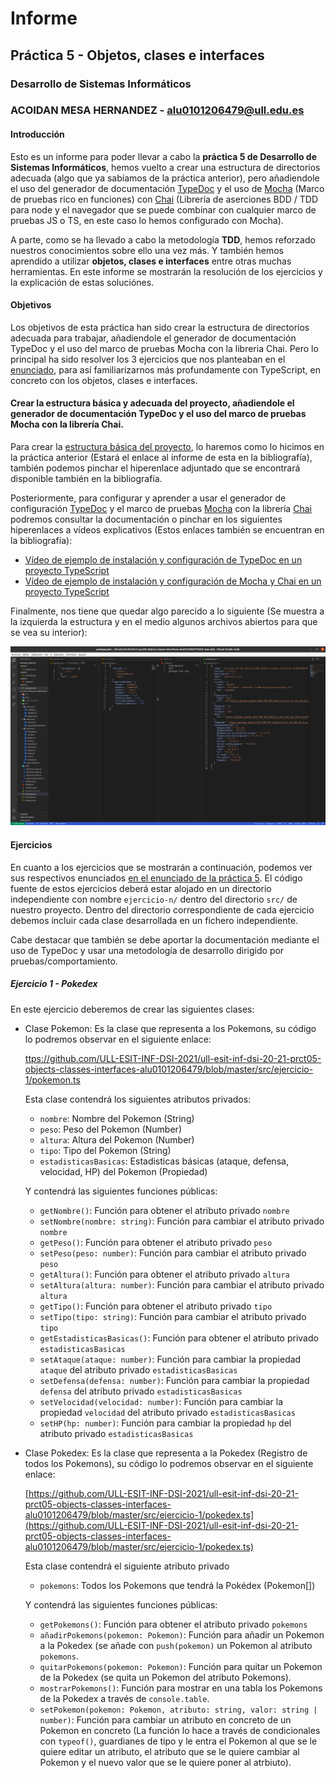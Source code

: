 # Informe
## Práctica 5 - Objetos, clases e interfaces
### Desarrollo de Sistemas Informáticos
### ACOIDAN MESA HERNANDEZ - alu0101206479@ull.edu.es

#### Introducción
Esto es un informe para poder llevar a cabo la **práctica 5 de Desarrollo de Sistemas Informáticos**, hemos vuelto a crear una estructura de directorios adecuada (algo que ya sabíamos de la práctica anterior), pero añadiendole el uso del generador de documentación [TypeDoc](https://typedoc.org/) y el uso de [Mocha](https://mochajs.org/) (Marco de pruebas rico en funciones) con [Chai](https://www.chaijs.com/) (Librería de aserciones BDD / TDD para node y el navegador que se puede combinar con cualquier marco de pruebas JS o TS, en este caso lo hemos configurado con Mocha). 

A parte, como se ha llevado a cabo la metodología **TDD**, hemos reforzado nuestros conocimientos sobre ello una vez más. Y también hemos aprendido a utilizar **objetos, clases e interfaces** entre otras muchas herramientas. En este informe se mostrarán la resolución de los ejercicios y la explicación de estas soluciónes.



#### Objetivos
Los objetivos de esta práctica han sido crear la estructura de directorios adecuada para trabajar, añadiendole el generador de documentación TypeDoc y el uso del marco de pruebas Mocha con la libreria Chai. Pero lo principal ha sido resolver los 3 ejercicios que nos planteaban en el [enunciado](https://ull-esit-inf-dsi-2021.github.io/prct05-objects-classes-interfaces/), para así familiarizarnos más profundamente con TypeScript, en concreto con los objetos, clases e interfaces.



#### Crear la estructura básica y adecuada del proyecto, añadiendole el generador de documentación TypeDoc y el uso del marco de pruebas Mocha con la librería Chai.
Para crear la [estructura básica del proyecto](https://ull-esit-inf-dsi-2021.github.io/typescript-theory/typescript-project-setup.html), lo haremos como lo hicimos en la práctica anterior (Estará el enlace al informe de esta en la bibliografía), también podemos pinchar el hiperenlace adjuntado que se encontrará disponible también en la bibliografía.

Posteriormente, para configurar y aprender a usar el generador de configuración [TypeDoc](https://typedoc.org/) y el marco de pruebas [Mocha](https://mochajs.org/) con la librería [Chai](https://www.chaijs.com/) podremos consultar la documentación o pinchar en los siguientes hiperenlaces a vídeos explicativos (Estos enlaces también se encuentran en la bibliografía):

  * [Vídeo de ejemplo de instalación y configuración de TypeDoc en un proyecto TypeScript](https://drive.google.com/file/d/19LLLCuWg7u0TjjKz9q8ZhOXgbrKtPUme/view)
  * [Vídeo de ejemplo de instalación y configuración de Mocha y Chai en un proyecto TypeScript](https://drive.google.com/file/d/1-z1oNOZP70WBDyhaaUijjHvFtqd6eAmJ/view?usp=sharing)

Finalmente, nos tiene que quedar algo parecido a lo siguiente (Se muestra a la izquierda la estructura y en el medio algunos archivos abiertos para que se vea su interior):

![Estructura del directorio](src/estructurafinal.png)



#### Ejercicios
En cuanto a los ejercicios que se mostrarán a continuación, podemos ver sus respectivos enunciados [en el enunciado de la práctica 5](https://ull-esit-inf-dsi-2021.github.io/prct05-objects-classes-interfaces/). El código fuente de estos ejercicios deberá estar alojado en un directorio independiente con nombre `ejercicio-n/` dentro del directorio `src/` de nuestro proyecto. Dentro del directorio correspondiente de cada ejercicio debemos incluir cada clase desarrollada en un fichero independiente.

Cabe destacar que también se debe aportar la documentación mediante el uso de TypeDoc y usar una metodología de desarrollo dirigido por pruebas/comportamiento.


##### Ejercicio 1 - Pokedex
En este ejercicio deberemos de crear las siguientes clases:
  * Clase Pokemon: Es la clase que representa a los Pokemons, su código lo podremos observar en el siguiente enlace:

      [ttps://github.com/ULL-ESIT-INF-DSI-2021/ull-esit-inf-dsi-20-21-prct05-objects-classes-interfaces-alu0101206479/blob/master/src/ejercicio-1/pokemon.ts](https://github.com/ULL-ESIT-INF-DSI-2021/ull-esit-inf-dsi-20-21-prct05-objects-classes-interfaces-alu0101206479/blob/master/src/ejercicio-1/pokemon.ts)
      
    Esta clase contendrá los siguientes atributos privados:     
      * `nombre`: Nombre del Pokemon (String) 
      * `peso`: Peso del Pokemon (Number) 
      * `altura`: Altura del Pokemon (Number) 
      * `tipo`: Tipo del Pokemon (String) 
      * `estadisticasBasicas`: Estadisticas básicas (ataque, defensa, velocidad, HP) del Pokemon (Propiedad)  

    Y contendrá las siguientes funciones públicas:
      * `getNombre()`: Función para obtener el atributo privado `nombre`
      * `setNombre(nombre: string)`: Función para cambiar el atributo privado `nombre`
      * `getPeso()`: Función para obtener el atributo privado `peso`
      * `setPeso(peso: number)`: Función para cambiar el atributo privado `peso`
      * `getAltura()`: Función para obtener el atributo privado `altura`
      * `setAltura(altura: number)`: Función para cambiar el atributo privado `altura`
      * `getTipo()`: Función para obtener el atributo privado `tipo`
      * `setTipo(tipo: string)`: Función para cambiar el atributo privado `tipo`
      * `getEstadisticasBasicas()`: Función para obtener el atributo privado `estadisticasBasicas`
      *  `setAtaque(ataque: number)`: Función para cambiar la propiedad `ataque` del atributo privado `estadisticasBasicas`
      *  `setDefensa(defensa: number)`: Función para cambiar la propiedad `defensa` del atributo privado `estadisticasBasicas`
      *  `setVelocidad(velocidad: number)`: Función para cambiar la propiedad `velocidad` del atributo privado `estadisticasBasicas`
      *  `setHP(hp: number)`: Función para cambiar la propiedad `hp` del atributo privado `estadisticasBasicas`


 * Clase Pokedex: Es la clase que representa a la Pokedex (Registro de todos los Pokemons), su código lo podremos observar en el siguiente enlace:

      [https://github.com/ULL-ESIT-INF-DSI-2021/ull-esit-inf-dsi-20-21-prct05-objects-classes-interfaces-alu0101206479/blob/master/src/ejercicio-1/pokedex.ts](https://github.com/ULL-ESIT-INF-DSI-2021/ull-esit-inf-dsi-20-21-prct05-objects-classes-interfaces-alu0101206479/blob/master/src/ejercicio-1/pokedex.ts)
      
    Esta clase contendrá el siguiente atributo privado
      * `pokemons`: Todos los Pokemons que tendrá la Pokédex (Pokemon[])

    Y contendrá las siguientes funciones públicas:
      * `getPokemons()`: Función para obtener el atributo privado `pokemons`
      * `añadirPokemons(pokemon: Pokemon)`: Función para añadir un Pokemon a la Pokedex (se añade con `push(pokemon)` un Pokemon al atributo `pokemons`.
      * `quitarPokemons(pokemon: Pokemon)`: Función para quitar un Pokemon de la Pokedex (se quita un Pokemon del atributo Pokemons).
      * `mostrarPokemons()`: Función para mostrar en una tabla los Pokemons de la Pokedex a través de `console.table`.
      * `setPokemon(pokemon: Pokemon, atributo: string, valor: string | number)`: Función para cambiar un atributo en concreto de un Pokemon en concreto (La función lo hace a través de condicionales con `typeof()`, guardianes de tipo y le entra el Pokemon al que se le quiere editar un atributo, el atributo que se le quiere cambiar al Pokemon y el nuevo valor que se le quiere poner al atrbiuto).
